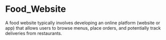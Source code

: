 # Food_Website
A food website typically involves developing an online platform (website or app) that allows users to browse menus, place orders, and potentially track deliveries from restaurants.

